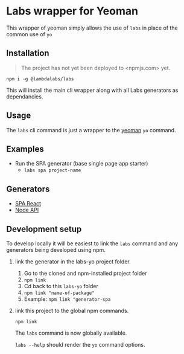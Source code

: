 # Labs wrapper for Yeoman

This wrapper of yeoman simply allows the use of `labs` in place of the common
use of `yo`

## Installation

> The project has not yet been deployed to <npmjs.com> yet.

`npm i -g @lambdalabs/labs`

This will install the main cli wrapper along with all Labs generators as
dependancies.

## Usage

The `labs` cli command is just a wrapper to the [yeoman](https://yeoman.io/learning/index.html)
`yo` command.

## Examples

- Run the SPA generator (base single page app starter)
  - `labs spa project-name`

## Generators

- [SPA React](https://github.com/Lambda-School-Labs/generator-spa)
- [Node API](https://github.com/Lambda-School-Labs/generator-api)

## Development setup

To develop locally it will be easiest to link the `labs` command and any generators being developed using npm.

1. link the generator in the labs-yo project folder.

    1. Go to the cloned and npm-installed project folder
    2. `npm link`
    3. Cd back to this `labs-yo` folder
    4. `npm link "name-of-package"`
    5. Example: `npm link "generator-spa`

2. link this project to the global npm commands.

    `npm link`

    The `labs` command is now globally available.

    `labs --help` should render the `yo` command options.
